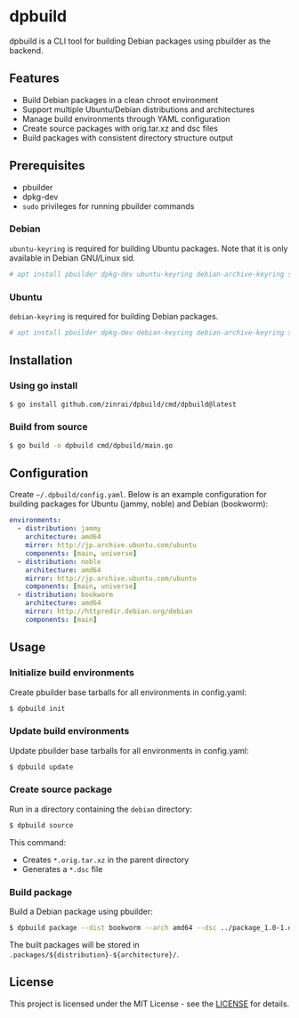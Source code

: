 # dpbuild

dpbuild is a CLI tool for building Debian packages using pbuilder as the backend.

## Features

- Build Debian packages in a clean chroot environment
- Support multiple Ubuntu/Debian distributions and architectures
- Manage build environments through YAML configuration
- Create source packages with orig.tar.xz and dsc files
- Build packages with consistent directory structure output

## Prerequisites

- pbuilder
- dpkg-dev
- `sudo` privileges for running pbuilder commands

### Debian

`ubuntu-keyring` is required for building Ubuntu packages. Note that it is only available in Debian GNU/Linux sid.

```bash
# apt install pbuilder dpkg-dev ubuntu-keyring debian-archive-keyring sudo
```

### Ubuntu

`debian-keyring` is required for building Debian packages.

```bash
# apt install pbuilder dpkg-dev debian-keyring debian-archive-keyring sudo
```

## Installation

### Using go install

```bash
$ go install github.com/zinrai/dpbuild/cmd/dpbuild@latest
```

### Build from source

```bash
$ go build -o dpbuild cmd/dpbuild/main.go
```

## Configuration

Create `~/.dpbuild/config.yaml`. Below is an example configuration for building packages for Ubuntu (jammy, noble) and Debian (bookworm):

```yaml
environments:
  - distribution: jammy
    architecture: amd64
    mirror: http://jp.archive.ubuntu.com/ubuntu
    components: [main, universe]
  - distribution: noble
    architecture: amd64
    mirror: http://jp.archive.ubuntu.com/ubuntu
    components: [main, universe]
  - distribution: bookworm
    architecture: amd64
    mirror: http://httpredir.debian.org/debian
    components: [main]
```

## Usage

### Initialize build environments

Create pbuilder base tarballs for all environments in config.yaml:

```bash
$ dpbuild init
```

### Update build environments

Update pbuilder base tarballs for all environments in config.yaml:

```bash
$ dpbuild update
```

### Create source package

Run in a directory containing the `debian` directory:

```bash
$ dpbuild source
```

This command:
- Creates `*.orig.tar.xz` in the parent directory
- Generates a `*.dsc` file

### Build package

Build a Debian package using pbuilder:

```bash
$ dpbuild package --dist bookworm --arch amd64 --dsc ../package_1.0-1.dsc
```

The built packages will be stored in `.packages/${distribution}-${architecture}/`.

## License

This project is licensed under the MIT License - see the [LICENSE](https://opensource.org/license/mit) for details.
